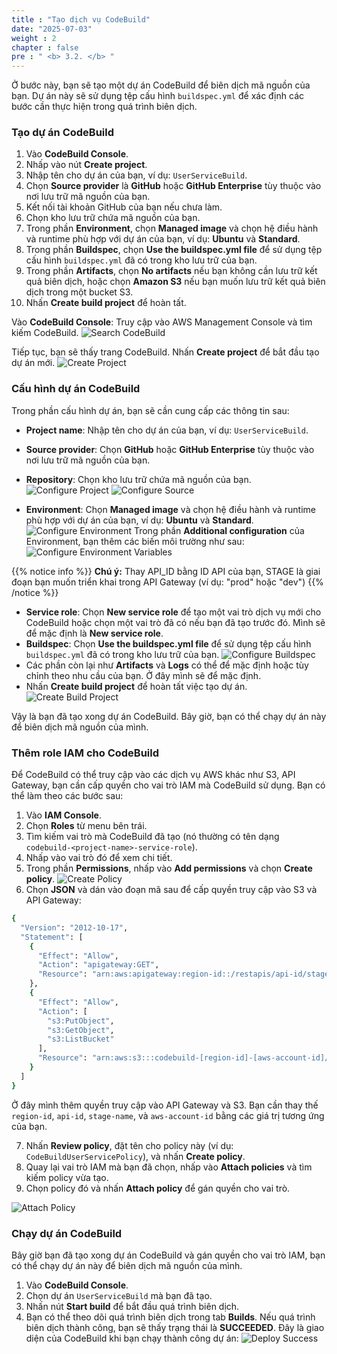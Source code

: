 ```yaml
---
title : "Tạo dịch vụ CodeBuild"
date: "2025-07-03" 
weight : 2 
chapter : false
pre : " <b> 3.2. </b> "
---
```


Ở bước này, bạn sẽ tạo một dự án CodeBuild để biên dịch mã nguồn của bạn. Dự án này sẽ sử dụng tệp cấu hình `buildspec.yml` để xác định các bước cần thực hiện trong quá trình biên dịch.

### Tạo dự án CodeBuild
1. Vào **CodeBuild Console**.
2. Nhấp vào nút **Create project**.
3. Nhập tên cho dự án của bạn, ví dụ: `UserServiceBuild`.
4. Chọn **Source provider** là **GitHub** hoặc **GitHub Enterprise** tùy thuộc vào nơi lưu trữ mã nguồn của bạn.
5. Kết nối tài khoản GitHub của bạn nếu chưa làm.
6. Chọn kho lưu trữ chứa mã nguồn của bạn.
7. Trong phần **Environment**, chọn **Managed image** và chọn hệ điều hành và runtime phù hợp với dự án của bạn, ví dụ: **Ubuntu** và **Standard**.
8. Trong phần **Buildspec**, chọn **Use the buildspec.yml file** để sử dụng tệp cấu hình `buildspec.yml` đã có trong kho lưu trữ của bạn.
9. Trong phần **Artifacts**, chọn **No artifacts** nếu bạn không cần lưu trữ kết quả biên dịch, hoặc chọn **Amazon S3** nếu bạn muốn lưu trữ kết quả biên dịch trong một bucket S3.
10. Nhấn **Create build project** để hoàn tất.

Vào **CodeBuild Console**: Truy cập vào AWS Management Console và tìm kiếm CodeBuild.
![Search CodeBuild](SearchCodeBuild.png)

Tiếp tục, bạn sẽ thấy trang CodeBuild. Nhấn **Create project** để bắt đầu tạo dự án mới.
![Create Project](CreateProject.png)

### Cấu hình dự án CodeBuild
Trong phần cấu hình dự án, bạn sẽ cần cung cấp các thông tin sau:
- **Project name**: Nhập tên cho dự án của bạn, ví dụ: `UserServiceBuild`.
- **Source provider**: Chọn **GitHub** hoặc **GitHub Enterprise** tùy thuộc vào nơi lưu trữ mã nguồn của bạn.
- **Repository**: Chọn kho lưu trữ chứa mã nguồn của bạn.
![Configure Project](ConfigureProject.png)
![Configure Source](ConfigureSource.png)

- **Environment**: Chọn **Managed image** và chọn hệ điều hành và runtime phù hợp với dự án của bạn, ví dụ: **Ubuntu** và **Standard**.
![Configure Environment](ConfigureEnvironment1.png)
Trong phần **Additional configuration** của Environment, bạn thêm các biến môi trường như sau:
![Configure Environment Variables](ConfigureEnvironment2.png)

{{% notice info %}}
**Chú ý:** Thay API_ID bằng ID API của bạn,
STAGE là giai đoạn bạn muốn triển khai trong API Gateway (ví dụ: "prod" hoặc "dev")
{{% /notice %}}

- **Service role**: Chọn **New service role** để tạo một vai trò dịch vụ mới cho CodeBuild hoặc chọn một vai trò đã có nếu bạn đã tạo trước đó. Mình sẽ để mặc định là **New service role**.
- **Buildspec**: Chọn **Use the buildspec.yml file** để sử dụng tệp cấu hình `buildspec.yml` đã có trong kho lưu trữ của bạn.
![Configure Buildspec](ConfigureBuildspec.png)
- Các phần còn lại như **Artifacts** và **Logs** có thể để mặc định hoặc tùy chỉnh theo nhu cầu của bạn. Ở đây mình sẽ để mặc định.
- Nhấn **Create build project** để hoàn tất việc tạo dự án.
![Create Build Project](CreateBuildProject.png)

Vậy là bạn đã tạo xong dự án CodeBuild. Bây giờ, bạn có thể chạy dự án này để biên dịch mã nguồn của mình.

### Thêm role IAM cho CodeBuild
Để CodeBuild có thể truy cập vào các dịch vụ AWS khác như S3, API Gateway, bạn cần cấp quyền cho vai trò IAM mà CodeBuild sử dụng. Bạn có thể làm theo các bước sau:
1. Vào **IAM Console**.
2. Chọn **Roles** từ menu bên trái.
3. Tìm kiếm vai trò mà CodeBuild đã tạo (nó thường có tên dạng `codebuild-<project-name>-service-role`).
4. Nhấp vào vai trò đó để xem chi tiết.
5. Trong phần **Permissions**, nhấp vào **Add permissions** và chọn **Create policy**.
![Create Policy](CreatePolicy.png)
6. Chọn **JSON** và dán vào đoạn mã sau để cấp quyền truy cập vào S3 và API Gateway:

```bash
{
  "Version": "2012-10-17",
  "Statement": [
    {
      "Effect": "Allow",
      "Action": "apigateway:GET",
      "Resource": "arn:aws:apigateway:region-id::/restapis/api-id/stages/stage-name/exports/*"
    },
    {
      "Effect": "Allow",
      "Action": [
        "s3:PutObject",
        "s3:GetObject",
        "s3:ListBucket"
      ],
      "Resource": "arn:aws:s3:::codebuild-[region-id]-[aws-account-id]/*"
    }
  ]
}
```
Ở đây mình thêm quyền truy cập vào API Gateway và S3. Bạn cần thay thế `region-id`, `api-id`, `stage-name`, và `aws-account-id` bằng các giá trị tương ứng của bạn.

7. Nhấn **Review policy**, đặt tên cho policy này (ví dụ: `CodeBuildUserServicePolicy`), và nhấn **Create policy**.
8. Quay lại vai trò IAM mà bạn đã chọn, nhấp vào **Attach policies** và tìm kiếm policy vừa tạo.
9. Chọn policy đó và nhấn **Attach policy** để gán quyền cho vai trò.

![Attach Policy](AttachPolicy.png)

### Chạy dự án CodeBuild
Bây giờ bạn đã tạo xong dự án CodeBuild và gán quyền cho vai trò IAM, bạn có thể chạy dự án này để biên dịch mã nguồn của mình.
1. Vào **CodeBuild Console**.
2. Chọn dự án `UserServiceBuild` mà bạn đã tạo.
3. Nhấn nút **Start build** để bắt đầu quá trình biên dịch.
4. Bạn có thể theo dõi quá trình biên dịch trong tab **Builds**. Nếu quá trình biên dịch thành công, bạn sẽ thấy trạng thái là **SUCCEEDED**.
Đây là giao diện của CodeBuild khi bạn chạy thành công dự án:
![Deploy Success](DeploySuccess.png)